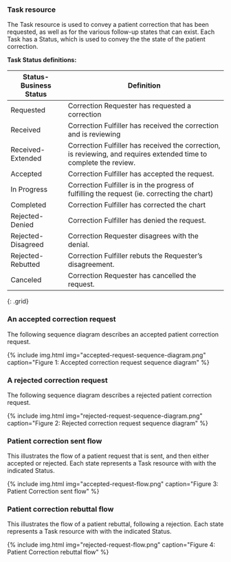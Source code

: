 ### Task resource

The Task resource is used to convey a patient correction that has been requested, as well as for the various follow-up states that can exist. Each Task has a Status, which is used to convey the the state of the patient correction.

**Task Status definitions:**

Status-Business Status | Definition|
---|---
Requested | Correction Requester has requested a correction
Received | Correction Fulfiller has received the correction and is reviewing
Received-Extended | Correction Fulfiller has received the correction, is reviewing, and requires extended time to complete the review.
Accepted | Correction Fulfiller has accepted the request.
In Progress | Correction Fulfiller is in the progress of fulfilling the request (ie. correcting the chart)
Completed | Correction Fulfiller has corrected the chart
Rejected-Denied | Correction Fulfiller has denied the request.
Rejected-Disagreed | Correction Requester disagrees with the denial.
Rejected-Rebutted | Correction Fulfiller rebuts the Requester’s disagreement.
Canceled | Correction Requester has cancelled the request.
{: .grid}

### An accepted correction request

The following sequence diagram describes an accepted patient correction request.

{% include img.html img="accepted-request-sequence-diagram.png" caption="Figure 1: Accepted correction request sequence diagram" %}

### A rejected correction request

The following sequence diagram describes a rejected patient correction request.

{% include img.html img="rejected-request-sequence-diagram.png" caption="Figure 2: Rejected correction request sequence diagram" %}

### Patient correction sent flow

This illustrates the flow of a patient request that is sent, and then either accepted or rejected.
Each state represents a Task resource with with the indicated Status.

{% include img.html img="accepted-request-flow.png" caption="Figure 3: Patient Correction sent flow" %}

### Patient correction rebuttal flow

This illustrates the flow of a patient rebuttal, following a rejection. Each state represents a Task resource with
with the indicated Status.

{% include img.html img="rejected-request-flow.png" caption="Figure 4: Patient Correction rebuttal flow" %}
